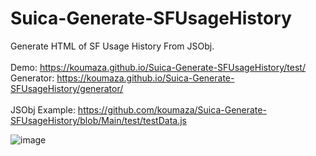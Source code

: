 # Suica-Generate-SFUsageHistory
Generate HTML of SF Usage History From JSObj.
<br/>
<br/>Demo: https://koumaza.github.io/Suica-Generate-SFUsageHistory/test/
<br/>Generator: https://koumaza.github.io/Suica-Generate-SFUsageHistory/generator/
<br/>
<br/>JSObj Example: https://github.com/koumaza/Suica-Generate-SFUsageHistory/blob/Main/test/testData.js

![image](https://user-images.githubusercontent.com/44153315/127548373-0dac61a5-13fb-49ac-9412-2ddecb49b6ad.png)
